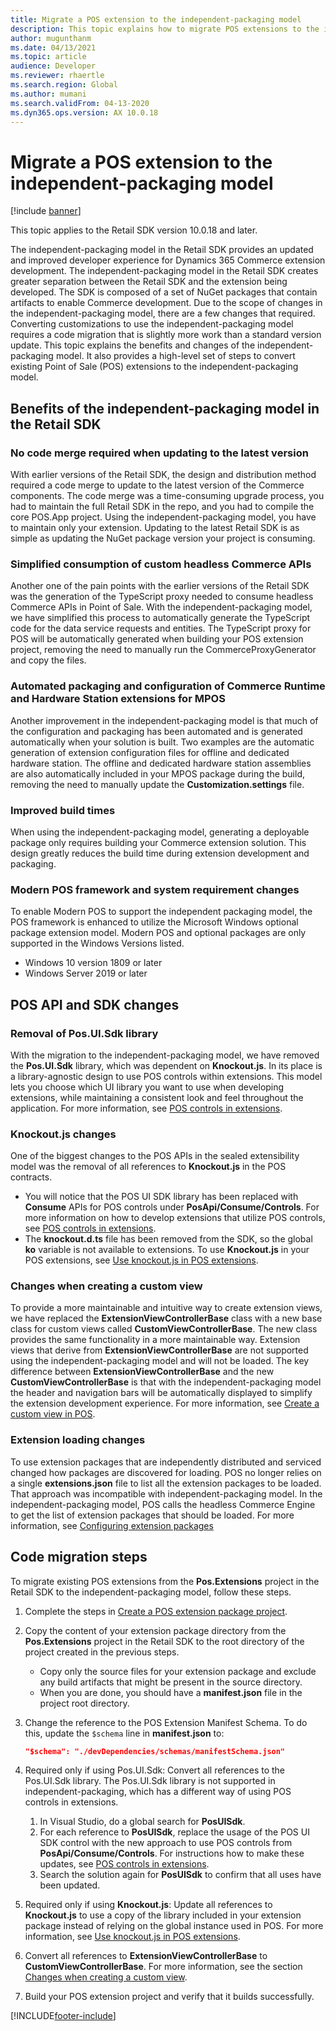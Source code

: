 ```yaml
---
title: Migrate a POS extension to the independent-packaging model
description: This topic explains how to migrate POS extensions to the independent-packaging model.
author: mugunthanm
ms.date: 04/13/2021
ms.topic: article
audience: Developer
ms.reviewer: rhaertle
ms.search.region: Global
ms.author: mumani
ms.search.validFrom: 04-13-2020
ms.dyn365.ops.version: AX 10.0.18
---
```


# Migrate a POS extension to the independent-packaging model

[!include [banner](../../../includes/banner.md)]

This topic applies to the Retail SDK version 10.0.18 and later.

The independent-packaging model in the Retail SDK provides an updated and improved developer experience for Dynamics 365 Commerce extension development. The independent-packaging model in the Retail SDK creates greater separation between the Retail SDK and the extension being developed. The SDK is composed of a set of NuGet packages that contain artifacts to enable Commerce development. Due to the scope of changes in the independent-packaging model, there are a few changes that required. Converting customizations to use the independent-packaging model requires a code migration that is slightly more work than a standard version update. This topic explains the benefits and changes of the independent-packaging model. It also provides a high-level set of steps to convert existing Point of Sale (POS) extensions to the independent-packaging model.

## Benefits of the independent-packaging model in the Retail SDK

### No code merge required when updating to the latest version

With earlier versions of the Retail SDK, the design and distribution method required a code merge to update to the latest version of the Commerce components. The code merge was a time-consuming upgrade process, you had to maintain the full Retail SDK in the repo, and you had to compile the core POS.App project. Using the independent-packaging model, you have to maintain only your extension. Updating to the latest Retail SDK is as simple as updating the NuGet package version your project is consuming.

### Simplified consumption of custom headless Commerce APIs

Another one of the pain points with the earlier versions of the Retail SDK was the generation of the TypeScript proxy needed to consume headless Commerce APIs in Point of Sale. With the independent-packaging model, we have simplified this process to automatically generate the TypeScript code for the data service requests and entities. The TypeScript proxy for POS will be automatically generated when building your POS extension project, removing the need to manually run the CommerceProxyGenerator and copy the files.

### Automated packaging and configuration of Commerce Runtime and Hardware Station extensions for MPOS

Another improvement in the independent-packaging model is that much of the configuration and packaging has been automated and is generated automatically when your solution is built. Two examples are the automatic generation of extension configuration files for offline and dedicated hardware station. The offline and dedicated hardware station assemblies are also automatically included in your MPOS package during the build, removing the need to manually update the **Customization.settings** file.

### Improved build times

When using the independent-packaging model, generating a deployable package only requires building your Commerce extension solution. This design greatly reduces the build time during extension development and packaging.

### Modern POS framework and system requirement changes

To enable Modern POS to support the independent packaging model, the POS framework is enhanced to utilize the Microsoft Windows optional package extension model. Modern POS and optional packages are only supported in the Windows Versions listed.

+ Windows 10 version 1809 or later
+ Windows Server 2019 or later

## POS API and SDK changes

### Removal of Pos.UI.Sdk library

With the migration to the independent-packaging model, we have removed the **Pos.UI.Sdk** library, which was dependent on **Knockout.js**. In its place is a library-agnostic design to use POS controls within extensions. This model lets you choose which UI library you want to use when developing extensions, while maintaining a consistent look and feel throughout the application. For more information, see [POS controls in extensions](controls-pos-extension.md).

### Knockout.js changes

One of the biggest changes to the POS APIs in the sealed extensibility model was the removal of all references to **Knockout.js** in the POS contracts.

+ You will notice that the POS UI SDK library has been replaced with **Consume** APIs for POS controls under **PosApi/Consume/Controls**. For more information on how to develop extensions that utilize POS controls, see [POS controls in extensions](controls-pos-extension.md).
+ The **knockout.d.ts** file has been removed from the SDK, so the global **ko** variable is not available to extensions. To use **Knockout.js** in your POS extensions, see [Use knockout.js in POS extensions](knockout-pos-extension.md).

### <a id="custom-view"></a>Changes when creating a custom view

To provide a more maintainable and intuitive way to create extension views, we have replaced the **ExtensionViewControllerBase** class with a new base class for custom views called **CustomViewControllerBase**. The new class provides the same functionality in a more maintainable way. Extension views that derive from **ExtensionViewControllerBase** are not supported using the independent-packaging model and will not be loaded. The key difference between **ExtensionViewControllerBase** and the new **CustomViewControllerBase** is that with the independent-packaging model the header and navigation bars will be automatically displayed to simplify the extension development experience. For more information, see [Create a custom view in POS](custom-pos-view.md).

### Extension loading changes

To use extension packages that are independently distributed and serviced changed how packages are discovered for loading. POS no longer relies on a single **extensions.json** file to list all the extension packages to be loaded. That approach was incompatible with independent-packaging model. In the independent-packaging model, POS calls the headless Commerce Engine to get the list of extension packages that should be loaded. For more information, see [Configuring extension packages](pos-extension-basics.md#configuring-extension-packages)

## Code migration steps

To migrate existing POS extensions from the **Pos.Extensions** project in the Retail SDK to the independent-packaging model, follow these steps.

1. Complete the steps in [Create a POS extension package project](create-pos-extension-package.md).

2. Copy the content of your extension package directory from the **Pos.Extensions** project in the Retail SDK to the root directory of the project created in the previous steps.
    + Copy only the source files for your extension package and exclude any build artifacts that might be present in the source directory.
    + When you are done, you should have a **manifest.json** file in the project root directory.

3. Change the reference to the POS Extension Manifest Schema. To do this, update the `$schema` line in **manifest.json** to:

    ```json
    "$schema": "./devDependencies/schemas/manifestSchema.json"
    ```

4. Required only if using Pos.UI.Sdk: Convert all references to the Pos.UI.Sdk library. The Pos.UI.Sdk library is not supported in independent-packaging, which has a different way of using POS controls in extensions.

    1. In Visual Studio, do a global search for **PosUISdk**.
    2. For each reference to **PosUISdk**, replace the usage of the POS UI SDK control with the new approach to use POS controls from **PosApi/Consume/Controls**. For instructions how to make these updates, see [POS controls in extensions](controls-pos-extension.md).
    3. Search the solution again for **PosUISdk** to confirm that all uses have been updated.

5. Required only if using **Knockout.js**: Update all references to **Knockout.js** to use a copy of the library included in your extension package instead of relying on the global instance used in POS. For more information, see [Use knockout.js in POS extensions](knockout-pos-extension.md).

6. Convert all references to **ExtensionViewControllerBase** to **CustomViewControllerBase**. For more information, see the section [Changes when creating a custom view](#custom-view).

7. Build your POS extension project and verify that it builds successfully.

[!INCLUDE[footer-include](../../../includes/footer-banner.md)]
